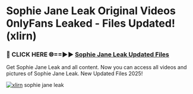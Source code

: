# Sophie Jane Leak Original Videos 0nlyFans Leaked - Files Updated! (xlirn)

<h3>🔴 CLICK HERE 🌐==►► <a href="https://tinyurl.com/4seja8ks" rel="nofollow">Sophie Jane Leak Updated Files</a></h3>

Get Sophie Jane Leak and all content. Now you can access all videos and pictures of Sophie Jane Leak. New Updated Files 2025!

[![xlirn](https://i.imgur.com/EWjZXRe.gif)](https://tinyurl.com/4seja8ks)
sophie jane leak